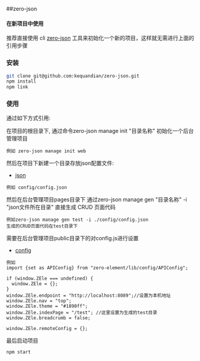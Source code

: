 ##zero-json
#### 在新项目中使用

推荐直接使用 cli [zero-json](https://github.com/kequandian/zero-json) 工具来初始化一个新的项目，这样就无需进行上面的引用步骤

### 安装

``` bash
git clone git@github.com:kequandian/zero-json.git
npm install 
npm link

```

### 使用
通过如下方式引用:

在项目的根目录下, 通过命令zero-json manage init "目录名称" 初始化一个后台管理项目

``` 
例如 zero-json manage init web 
```

然后在项目下新建一个目录存放json配置文件:

 - [json](../zero-json/json.md)

``` 
例如 config/config.json
```

然后在后台管理项目pages目录下
通过zero-json manage gen "目录名称" -i "json文件所在目录" 直接生成 CRUD 页面代码

``` 
例如zero-json manage gen test -i ./config/config.json 
生成的CRUD页面代码在test目录下
```

需要在后台管理项目public目录下的对config.js进行设置
- [config](../zero-json/config.md)

``` 
例如
import {set as APIConfig} from "zero-element/lib/config/APIConfig";

if (window.ZEle === undefined) {
  window.ZEle = {};
}
window.ZEle.endpoint = "http://localhost:8089";//设置为本机地址
window.ZEle.nav = "top";
window.ZEle.theme = "#1890ff";
window.ZEle.indexPage = "/test"; //这里设置为生成的test目录
window.ZEle.breadcrumb = false;

window.ZEle.remoteConfig = {};
```

最后启动项目
``` 
npm start
```